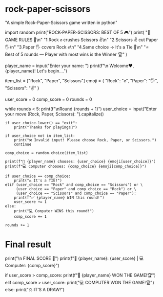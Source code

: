 # rock-paper-scissors
"A simple Rock-Paper-Scissors game written in python"

import random
print("ROCK-PAPER-SCISSORS: BEST OF 5 🎮")
print(
    "📜 GAME RULES 📜\n"
    "1.Rock ✊ crushes Scissors ✌️\n"
    "2.Scissors ✌️ cut Paper 🖐\n"
    "3.Paper 🖐 covers Rock ✊\n"
    "4.Same choice → It's a Tie 🤝\n"
    "⭐ Best of 5 rounds — Player with most wins is the Winner 🏆"
)


player_name = input("Enter your name: ")
print(f"\n Welcome❤, {player_name}! Let's begin....")


item_list = ["Rock", "Paper", "Scissors"]
emoji = {
    "Rock": "✊",
    "Paper": "🖐",
    "Scissors": "✌"
     }

user_score = 0
comp_score = 0
rounds = 0


while rounds < 5:
    print(f"\nRound {rounds + 1}")
    user_choice = input("Enter your move (Rock, Paper, Scissors): ").capitalize()

    if user_choice.lower() == "exit":
        print("Thanks for playing!👋")
    
    if user_choice not in item_list:
        print("❌ Invalid input! Please choose Rock, Paper, or Scissors.")
        continue  

    comp_choice = random.choice(item_list)

    print(f"👤 {player_name} chooses: {user_choice} {emoji[user_choice]}")
    print(f"💻 Computer chooses: {comp_choice} {emoji[comp_choice]}")

    if user_choice == comp_choice:
        print("⚖️ It's a TIE!")
    elif (user_choice == "Rock" and comp_choice == "Scissors") or \
         (user_choice == "Paper" and comp_choice == "Rock") or \
         (user_choice == "Scissors" and comp_choice == "Paper"):
        print(f"✅ {player_name} WIN this round!")
        user_score += 1
    else:
        print("💻 Computer WINS this round!")
        comp_score += 1

    rounds += 1  

# Final result
print("\n FINAL SCORE 🏁")
print(f"👤 {player_name}: {user_score} | 💻 Computer: {comp_score}")

if user_score > comp_score:
    print(f"🎉 {player_name} WON THE GAME!🏆")
elif comp_score > user_score:
    print("💻 COMPUTER WON THE GAME!🏆")
else:
    print("⚖️ IT'S A DRAW!")





